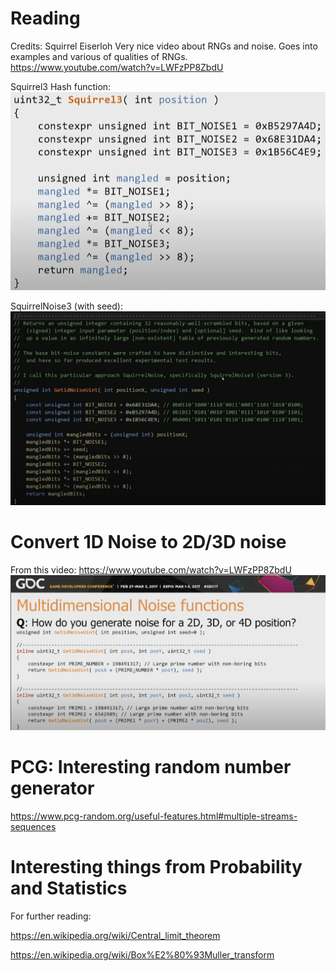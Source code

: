 # Reading

Credits: Squirrel Eiserloh
Very nice video about RNGs and noise. Goes into examples and various of qualities of RNGs.
https://www.youtube.com/watch?v=LWFzPP8ZbdU

Squirrel3 Hash function:
![](2022-01-09-20-47-36.png)

SquirrelNoise3 (with seed):
![](2022-01-09-21-08-02.png)

# Convert 1D Noise to 2D/3D noise

From this video: https://www.youtube.com/watch?v=LWFzPP8ZbdU
![](2022-01-08-23-07-08.png)

# PCG: Interesting random number generator

https://www.pcg-random.org/useful-features.html#multiple-streams-sequences

# Interesting things from Probability and Statistics

For further reading:

https://en.wikipedia.org/wiki/Central_limit_theorem

https://en.wikipedia.org/wiki/Box%E2%80%93Muller_transform
